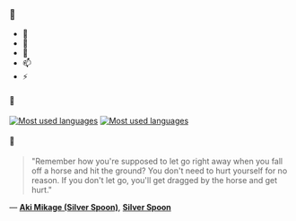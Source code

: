 ### 👋

- 🔭
- 🌱
- 💬
- 📫
- ⚡

#### 🧏

[![Most used languages](https://github-readme-stats-aynah.vercel.app/api/top-langs/?username=aynh&theme=solarized-dark&langs_count=6&layout=compact&hide_title=true)](https://github.com/anuraghazra/github-readme-stats#gh-dark-mode-only)
[![Most used languages](https://github-readme-stats-aynah.vercel.app/api/top-langs/?username=aynh&theme=solarized-light&langs_count=6&layout=compact&hide_title=true)](https://github.com/anuraghazra/github-readme-stats#gh-light-mode-only)

#### 💬

> "Remember how you're supposed to let go right away when you fall off a horse and hit the ground? You don't need to hurt yourself for no reason. If you don't let go, you'll get dragged by the horse and get hurt."

&mdash; [**Aki Mikage (Silver Spoon)**](https://myanimelist.net/character.php?q=Aki%20Mikage%20(Silver%20Spoon)&cat=character), [**Silver Spoon**](https://myanimelist.net/search/all?q=Silver%20Spoon&cat=all)
